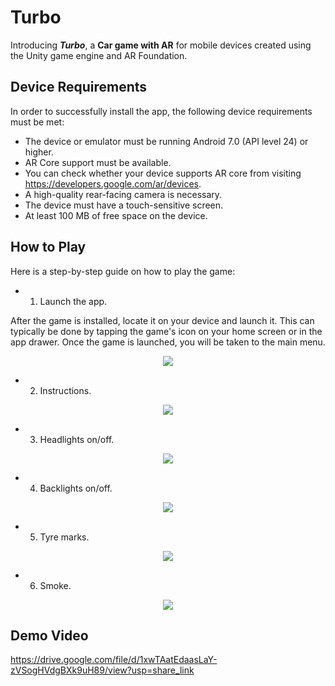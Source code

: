 # Turbo

Introducing _**Turbo**_, a **Car game with AR** for mobile devices created using the Unity game engine and AR Foundation. 

<!-- ## Setting Up the Repository

1. Clone this repo (recommended to use github desktop)
2. Open Unity Hub 
3. Click drop down near `Open` button
4. Click `Add project from disk`
5. Then navigate to place where you cloned the repo
6. Click and open the project foder "Mora dARts" (not Mora-dARTs folder)
7. You will only see the changes once you go to `Assets` section in Unity and click `Scenes` folder. -->

<!-- ## Build the App
1. Navigate to `Files > Build Settings` and there select Android as the platform.
2. Click on build and slect the path where the APK should be created. -->

## Device Requirements 
In order to successfully install the app, the following device requirements must be met:
* The device or emulator must be running Android 7.0 (API level 24) or higher.
* AR Core support must be available. 
* You can check whether your device supports AR core from visiting https://developers.google.com/ar/devices.
* A high-quality rear-facing camera is necessary.
* The device must have a touch-sensitive screen.
* At least 100 MB of free space on the device.

<!-- ## Installation Steps
* To download the Mora Darts APK onto your Android device, begin by visiting https://github.com/Avishka-Shamendra/Mora-dARts/releases/download/v1.0.0/Mora-dARts-v1.0.0.apk.
* Once the APK has been downloaded, proceed to install the application on your mobile device. 
* Keep in mind that a security warning may be displayed on your phone due to the app not being downloaded from the Play Store. In this case, simply acknowledge the warning and continue with the installation process. -->

<!-- ## Game Rules
* The game starts with the player having 501 points and 50 darts.
* Each dart is thrown one at a time.
* The player's points will be reduced based on where the dart hits the board. The relevant point values for different areas are indicated in the below figure.

<p align="center">
  <img src="https://user-images.githubusercontent.com/57411348/220306392-830bd28f-ffc7-4a2f-b9d2-912a0b2098f9.png">
</p>

* The player must be at least 0.8m away from the dartboard for their points to count.
* If the player reaches exactly 0 points with the given number of darts, they win the game, and the score will be the remaining number of darts. (By "exactly 0," we mean that if the remaining points are 30, any points from a dart throw above 30 will be disregarded.)
* If the player does not reach exactly 0 points with the given number of darts, they lose the game. -->

## How to Play
Here is a step-by-step guide on how to play the game:
* 1) Launch the app.

After the game is installed, locate it on your device and launch it. This can typically be done by tapping the game's icon on your home screen or in the app drawer. Once the game is launched, you will be taken to the main menu.

<p align="center">
  <img src="https://user-images.githubusercontent.com/38396435/220977112-ca9a53f0-f1bc-4e71-b7a7-7121d46d5643.jpg">
</p>


<!-- * When the camera opens from within the app, point it towards a vertical plane (such as a wall or door) where you want to place the dartboard. Note that you must be in a well-lit place, and you may need to allow permission for the app to use your device's camera.
* Keep pointing towards the vertical plane until you see a view similar to the image below. You should also see a black placement indicator on the plane where the dartboard will be placed. -->
* 2. Instructions.
<p align="center">
  <img src="https://user-images.githubusercontent.com/38396435/220978624-178da5af-762a-408b-b454-0c86b04d8135.jpg">
</p>


<!-- * Tap once on the screen. You should now see the dartboard projected onto the plane, along with a dart in front of it. If the dartboard is not in the right orientation, you can drag two fingers on the screen to rotate it as needed.
* You are now ready to start playing darts. You should see the points value on the top left, the number of darts you have left on the top right, and the distance between you and the board on the bottom left. -->
* 3. Headlights on/off.
<p align="center">
  <img src="https://user-images.githubusercontent.com/38396435/220978676-8a1191a7-1dfc-4239-a1fc-75c79322b16c.jpg">
</p>


<!-- * To throw a dart, tap the dart once. The dart will be thrown towards the board, and once it collides with the board, you will see the points you scored from that dart pop up and the total points value getting updated.
* If you are too close to throw, a `Too close` message will appear when you try to throw a dart. 
* If your dart throw scores more than the required remaining points, you will see the `Too much` message pop up.
* Once you win or lose the game, you will see the end game screen. Here, you can see your score and the highest score. You can press `Play Again`  to start a new game. -->
* 4. Backlights on/off.
<p align="center">
  <img src="https://user-images.githubusercontent.com/38396435/220978990-e2997ba6-8390-40ab-ae77-ca6c5f79c6e8.png">
</p>


* 5. Tyre marks.
<p align="center">
  <img src="https://user-images.githubusercontent.com/38396435/220978776-e59838b0-80af-496f-9484-81a0a0bf924a.png">
</p>



* 6. Smoke.
<p align="center">
  <img src="https://user-images.githubusercontent.com/38396435/220978836-4bfcddcb-b2d5-489f-9419-6578242c98db.png">
</p>


## Demo Video

https://drive.google.com/file/d/1xwTAatEdaasLaY-zVSogHVdgBXk9uH89/view?usp=share_link
